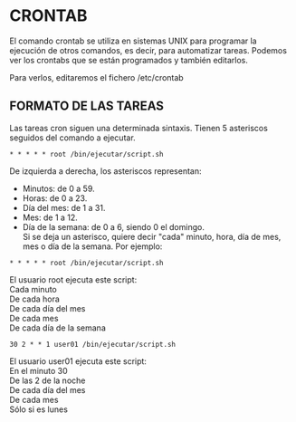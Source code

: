 # CRONTAB  

El comando crontab se utiliza en sistemas UNIX para programar la ejecución de otros comandos, es decir, para automatizar tareas. Podemos ver los crontabs que se están programados y también editarlos.

Para verlos, editaremos el fichero /etc/crontab  

## FORMATO DE LAS TAREAS 

Las tareas cron siguen una determinada sintaxis. Tienen 5 asteriscos seguidos del comando a ejecutar.
~~~
* * * * * root /bin/ejecutar/script.sh  
~~~
De izquierda a derecha, los asteriscos representan:  
- Minutos: de 0 a 59.  
- Horas: de 0 a 23.  
- Día del mes: de 1 a 31.  
- Mes: de 1 a 12.  
- Día de la semana: de 0 a 6, siendo 0 el domingo.  
Si se deja un asterisco, quiere decir "cada" minuto, hora, día de mes, mes o día de la semana. Por ejemplo:  
~~~
* * * * * root /bin/ejecutar/script.sh
~~~
El usuario root ejecuta este script:  
Cada minuto  
De cada hora  
De cada día del mes  
De cada mes  
De cada día de la semana  
  
  
~~~
30 2 * * 1 user01 /bin/ejecutar/script.sh  
~~~
El usuario user01 ejecuta este script:  
En el minuto 30  
De las 2 de la noche  
De cada día del mes  
De cada mes  
Sólo si es lunes 
